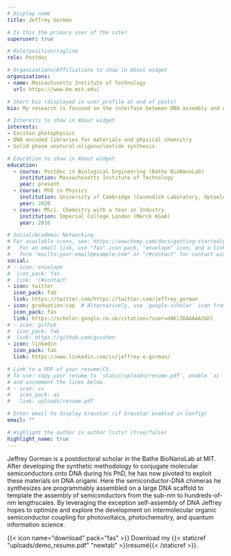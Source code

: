 ```yaml
---
# Display name
title: Jeffrey Gorman

# Is this the primary user of the site?
superuser: true

# Role/position/tagline
role: Postdoc 

# Organizations/Affiliations to show in About widget
organizations:
- name: Massachusetts Institute of Technology
  url: https://www.be.mit.edu/

# Short bio (displayed in user profile at end of posts)
bio: My research is focused on the interface between DNA assembly and organic semiconductor photophysics.

# Interests to show in About widget
interests:
- Exciton photophysics
- DNA encoded libraries for materials and physical chemsitry
- Solid phase unatural-oligonucleotide synthesis

# Education to show in About widget
education:
  - course: Postdoc in Biological Engineering (Bathe BioNanoLab)
    institution: Massachusetts Institute of Technology
    year: present
  - course: PhD in Physics
    institution: University of Cambridge (Cavendish Laboratory, Optoelectronics Group)
    year: 2020
  - course: MSci. Chemsitry with a Year in Industry
    institution: Imperial College London (Merck KGaA)
    year: 2016

# Social/Academic Networking
# For available icons, see: https://wowchemy.com/docs/getting-started/page-builder/#icons
#   For an email link, use "fas" icon pack, "envelope" icon, and a link in the
#   form "mailto:your-email@example.com" or "/#contact" for contact widget.
social:
# - icon: envelope
#  icon_pack: fas
#  link: '/#contact'
- icon: twitter
  icon_pack: fab
  link: https://twitter.com/https://twitter.com/jeffrey_gorman
- icon: graduation-cap  # Alternatively, use `google-scholar` icon from `ai` icon pack
  icon_pack: fas
  link: https://scholar.google.co.uk/citations?user=dAKlZOAAAAAJ&hl
# - icon: github
#  icon_pack: fab
#  link: https://github.com/gcushen
- icon: linkedin
  icon_pack: fab
  link: https://www.linkedin.com/in/jeffrey-e-gorman/

# Link to a PDF of your resume/CV.
# To use: copy your resume to `static/uploads/resume.pdf`, enable `ai` icons in `params.toml`, 
# and uncomment the lines below.
# - icon: cv
#   icon_pack: ai
#   link: uploads/resume.pdf

# Enter email to display Gravatar (if Gravatar enabled in Config)
email: ""

# Highlight the author in author lists? (true/false)
highlight_name: true
---
```


Jeffrey Gorman is a postdoctoral scholar in the Bathe BioNanoLab at MIT. After developing the synthetic methodology to conjugate molecular semiconductors onto DNA during his PhD, he has now pivoted to exploit these materials on DNA origami. Here the semiconductor-DNA chimeras he synthesizes are programmably assembled on a large DNA scaffold to template the assembly of semiconductors from the sub-nm to hundreds-of-nm lengthscales. By leveraging the exception self-assembly of DNA Jeffrey hopes to optimize and explore the development on intermolecular organic semiconductor coupling for photovoltaics, photochemsitry, and quantum information science. 

{{< icon name="download" pack="fas" >}} Download my {{< staticref "uploads/demo_resume.pdf" "newtab" >}}resumé{{< /staticref >}}.
